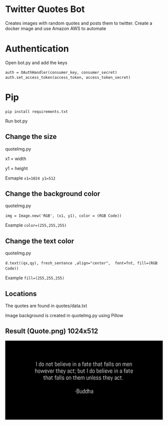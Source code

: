 # Twitter Quotes Bot

Creates images with random quotes and posts them to twitter. Create a docker image and use Amazon AWS to automate 

# Authentication
Open bot.py and add the keys
```
auth = OAuthHandler(consumer_key, consumer_secret)
auth.set_access_token(access_token, access_token_secret)
```

# Pip
`pip install requirements.txt`

Run bot.py

## Change the size
quoteImg.py

x1 = width

y1 = height

Exmaple `x1=1024 y1=512`

## Change the background color
quoteImg.py

`img = Image.new('RGB', (x1, y1), color = (RGB Code))`

Example `color=(255,255,255)`

## Change the text color
quoteImg.py

`d.text((qx,qy), fresh_sentence ,align="center",  font=fnt, fill=(RGB Code))`

Example `fill=(255,255,255)`

## Locations
The quotes are found in quotes/data.txt

Image background is created in quoteImg.py using Pillow 

## Result (Quote.png) 1024x512
![Image_with_quote](/images/quote.png)
